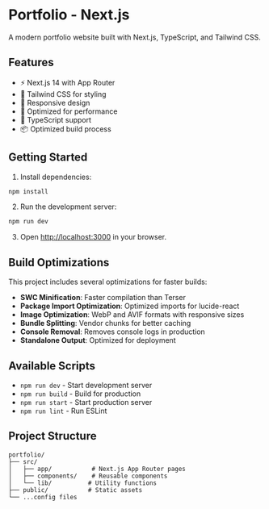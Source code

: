 # Portfolio - Next.js

A modern portfolio website built with Next.js, TypeScript, and Tailwind CSS.

## Features

- ⚡ Next.js 14 with App Router
- 🎨 Tailwind CSS for styling
- 📱 Responsive design
- 🚀 Optimized for performance
- 🔧 TypeScript support
- 📦 Optimized build process

## Getting Started

1. Install dependencies:
```bash
npm install
```

2. Run the development server:
```bash
npm run dev
```

3. Open [http://localhost:3000](http://localhost:3000) in your browser.

## Build Optimizations

This project includes several optimizations for faster builds:

- **SWC Minification**: Faster compilation than Terser
- **Package Import Optimization**: Optimized imports for lucide-react
- **Image Optimization**: WebP and AVIF formats with responsive sizes
- **Bundle Splitting**: Vendor chunks for better caching
- **Console Removal**: Removes console logs in production
- **Standalone Output**: Optimized for deployment

## Available Scripts

- `npm run dev` - Start development server
- `npm run build` - Build for production
- `npm run start` - Start production server
- `npm run lint` - Run ESLint

## Project Structure

```
portfolio/
├── src/
│   ├── app/           # Next.js App Router pages
│   ├── components/    # Reusable components
│   └── lib/          # Utility functions
├── public/           # Static assets
└── ...config files
``` 